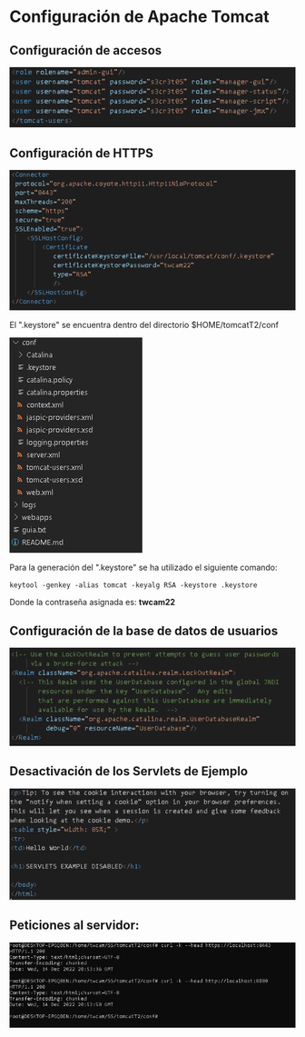 # Configuración de Apache Tomcat

## Configuración de accesos
![img1](assets/5.PNG)

## Configuración de HTTPS
![img1](assets/1.PNG)

El ".keystore" se encuentra dentro del directorio $HOME/tomcatT2/conf

![img1](assets/1.1.PNG)

Para la generación del ".keystore" se ha utilizado el siguiente comando:

``` {.cmd-output}
keytool -genkey -alias tomcat -keyalg RSA -keystore .keystore
```

Donde la contraseña asignada es: **twcam22**

## Configuración de la base de datos de usuarios

![img1](assets/2.PNG)

## Desactivación de los Servlets de Ejemplo

![img1](assets/3.PNG)

## Peticiones al servidor:

![img1](assets/4.PNG)
